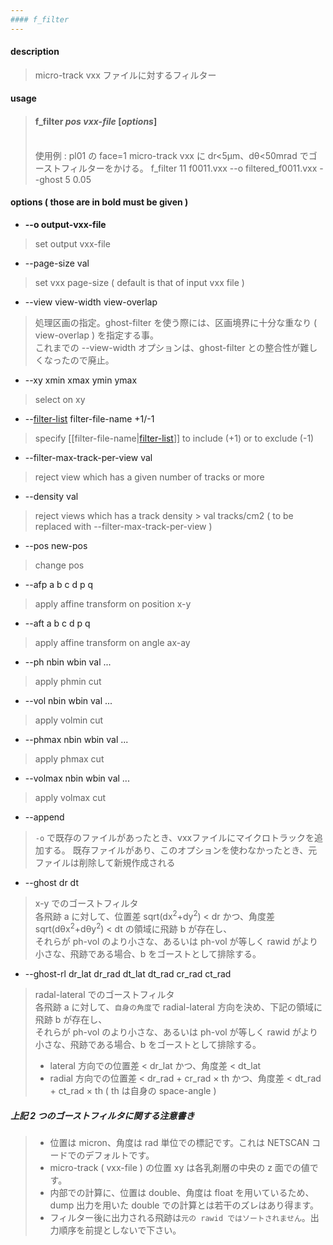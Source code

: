 ```yaml
---
#### f_filter
---
```


#### description
> micro-track vxx ファイルに対するフィルター  

#### usage
> #### f_filter *pos* *vxx-file* [*options*]  
> <br>
> 使用例 : pl01 の face=1 micro-track vxx に dr&lt;5&mu;m、d&theta;&lt;50mrad でゴーストフィルターをかける。  
> f_filter 11 f0011.vxx --o filtered_f0011.vxx --ghost 5 0.05  

#### options ( those are in **bold** must be given )
- **--o output-vxx-file**
> set output vxx-file

- --page-size val
> set vxx page-size ( default is that of input vxx file )  

- --view view-width view-overlap
> 処理区画の指定。ghost-filter を使う際には、区画境界に十分な重なり ( view-overlap ) を指定する事。  
> これまでの --view-width オプションは、ghost-filter との整合性が難しくなったので廃止。  

- --xy xmin xmax ymin ymax
> select on xy  

- --[filter-list](filter-list.md) filter-file-name +1/-1
> specify [[filter-file-name|[filter-list](filter-list.md)]] to include (+1) or to exclude (-1)  

- --filter-max-track-per-view val
> reject view which has a given number of tracks or more  

- --density val
> reject views which has a track density > val tracks/cm2 ( to be replaced with --filter-max-track-per-view )  

- --pos new-pos
> change pos  

- --afp a b c d p q
> apply affine transform on position x-y  

- --aft a b c d p q
> apply affine transform on angle ax-ay  

- --ph nbin wbin val ...
> apply phmin cut  

- --vol nbin wbin val ...
> apply volmin cut  

- --phmax nbin wbin val ...
> apply phmax cut  

- --volmax nbin wbin val ...
> apply volmax cut  

- --append
> `-o` で既存のファイルがあったとき、vxxファイルにマイクロトラックを追加する。 
> 既存ファイルがあり、このオプションを使わなかったとき、元ファイルは削除して新規作成される

- --ghost dr dt
> x-y でのゴーストフィルタ   
> 各飛跡 a に対して、位置差 sqrt(dx<sup>2</sup>+dy<sup>2</sup>) &lt; dr かつ、角度差 sqrt(d&theta;x<sup>2</sup>+d&theta;y<sup>2</sup>) &lt; dt の領域に飛跡 b が存在し、  
> それらが ph-vol のより小さな、あるいは ph-vol が等しく rawid がより小さな、飛跡である場合、b をゴーストとして排除する。  

- --ghost-rl dr_lat dr_rad dt_lat dt_rad cr_rad ct_rad
> radal-lateral でのゴーストフィルタ   
> 各飛跡 a に対して、`自身の角度`で radial-lateral 方向を決め、下記の領域に飛跡 b が存在し、  
> それらが ph-vol のより小さな、あるいは ph-vol が等しく rawid がより小さな、飛跡である場合、b をゴーストとして排除する。  
> + lateral 方向での位置差 &lt; dr_lat かつ、角度差 &lt; dt_lat  
> + radial 方向での位置差 &lt; dr_rad + cr_rad &times; th かつ、角度差 &lt; dt_rad + ct_rad &times; th ( th は自身の space-angle )  
  
##### 上記 2 つのゴーストフィルタに関する注意書き
> + 位置は micron、角度は rad 単位での標記です。これは NETSCAN コードでのデフォルトです。  
> + micro-track ( vxx-file ) の位置 xy は各乳剤層の中央の z 面での値です。  
> + 内部での計算に、位置は double、角度は float を用いているため、dump 出力を用いた double での計算とは若干のズレはあり得ます。  
> + フィルター後に出力される飛跡は`元の rawid ではソートされません`。出力順序を前提としないで下さい。  

